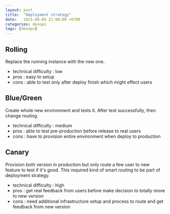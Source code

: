 ```yaml
---
layout: post
title:  "Deployment strategy"
date:   2021-09-09 21:00:00 +0700
categories: devops
tags: [devops]
---
```


## Rolling
Replace the running instance with the new one.
- technical difficulty : low
- pros : easy to setup
- cons : able to test only after deploy finish which might effect users

## Blue/Green
Create whole new environment and tests it. After test successfully, then change routing.
- technical difficulty : medium
- pros : able to test pre-production before release to real users
- cons : have to provision entire environment when deploy to production

## Canary
Provision both version in production but only route a few user to new feature to test if it's good. This required kind of smart routing to be part of deployment strategy.
- technical difficulty : high
- pros : get real feedback from users before make decision to totally move to new version
- cons : need additional infrastructure setup and process to route and get feedback from new version

